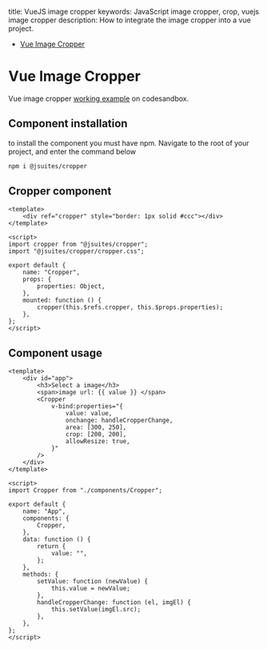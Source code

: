 title: VueJS image cropper
keywords: JavaScript image cropper, crop, vuejs image cropper
description: How to integrate the image cropper into a vue project.

* [Vue Image Cropper](/docs/v4/image-cropper)

Vue Image Cropper
===========

Vue image cropper [working example](https://codesandbox.io/s/vue-image-cropper-z6kt4p) on codesandbox.
  

Component installation
----------------------

to install the component you must have npm. Navigate to the root of your project, and enter the command below

```bash
npm i @jsuites/cropper
```
  

Cropper component
-----------------

```vue
<template>
    <div ref="cropper" style="border: 1px solid #ccc"></div>
</template>
    
<script>
import cropper from "@jsuites/cropper";
import "@jsuites/cropper/cropper.css";

export default {
    name: "Cropper",
    props: {
        properties: Object,
    },
    mounted: function () {
        cropper(this.$refs.cropper, this.$props.properties);
    },
};
</script>
```

Component usage
---------------

```vue
<template>
    <div id="app">
        <h3>Select a image</h3>
        <span>image url: {{ value }} </span>
        <Cropper
            v-bind:properties="{
                value: value,
                onchange: handleCropperChange,
                area: [300, 250],
                crop: [200, 200],
                allowResize: true,
            }"
        />
    </div>
</template>

<script>
import Cropper from "./components/Cropper";

export default {
    name: "App",
    components: {
        Cropper,
    },
    data: function () {
        return {
            value: "",
        };
    },
    methods: {
        setValue: function (newValue) {
            this.value = newValue;
        },
        handleCropperChange: function (el, imgEl) {
            this.setValue(imgEl.src);
        },
    },
};
</script>
```
